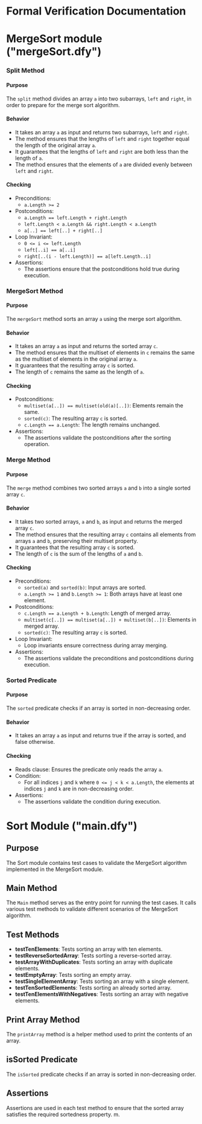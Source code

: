 # Formal Verification Documentation

# MergeSort module ("mergeSort.dfy")
### Split Method

#### Purpose
The `split` method divides an array `a` into two subarrays, `left` and `right`, in order to prepare for the merge sort algorithm.

#### Behavior
- It takes an array `a` as input and returns two subarrays, `left` and `right`.
- The method ensures that the lengths of `left` and `right` together equal the length of the original array `a`.
- It guarantees that the lengths of `left` and `right` are both less than the length of `a`.
- The method ensures that the elements of `a` are divided evenly between `left` and `right`.

#### Checking
- Preconditions:
  - `a.Length >= 2`
- Postconditions:
  - `a.Length == left.Length + right.Length`
  - `left.Length < a.Length && right.Length < a.Length`
  - `a[..] == left[..] + right[..]`
- Loop Invariant:
  - `0 <= i <= left.Length`
  - `left[..i] == a[..i]`
  - `right[..(i - left.Length)] == a[left.Length..i]`
- Assertions:
  - The assertions ensure that the postconditions hold true during execution.

### MergeSort Method

#### Purpose
The `mergeSort` method sorts an array `a` using the merge sort algorithm.

#### Behavior
- It takes an array `a` as input and returns the sorted array `c`.
- The method ensures that the multiset of elements in `c` remains the same as the multiset of elements in the original array `a`.
- It guarantees that the resulting array `c` is sorted.
- The length of `c` remains the same as the length of `a`.

#### Checking
- Postconditions:
  - `multiset(a[..]) == multiset(old(a)[..])`: Elements remain the same.
  - `sorted(c)`: The resulting array `c` is sorted.
  - `c.Length == a.Length`: The length remains unchanged.
- Assertions:
  - The assertions validate the postconditions after the sorting operation.

### Merge Method

#### Purpose
The `merge` method combines two sorted arrays `a` and `b` into a single sorted array `c`.

#### Behavior
- It takes two sorted arrays, `a` and `b`, as input and returns the merged array `c`.
- The method ensures that the resulting array `c` contains all elements from arrays `a` and `b`, preserving their multiset property.
- It guarantees that the resulting array `c` is sorted.
- The length of `c` is the sum of the lengths of `a` and `b`.

#### Checking
- Preconditions:
  - `sorted(a)` and `sorted(b)`: Input arrays are sorted.
  - `a.Length >= 1` and `b.Length >= 1`: Both arrays have at least one element.
- Postconditions:
  - `c.Length == a.Length + b.Length`: Length of merged array.
  - `multiset(c[..]) == multiset(a[..]) + multiset(b[..])`: Elements in merged array.
  - `sorted(c)`: The resulting array `c` is sorted.
- Loop Invariant:
  - Loop invariants ensure correctness during array merging.
- Assertions:
  - The assertions validate the preconditions and postconditions during execution.

### Sorted Predicate

#### Purpose
The `sorted` predicate checks if an array is sorted in non-decreasing order.

#### Behavior
- It takes an array `a` as input and returns true if the array is sorted, and false otherwise.

#### Checking
- Reads clause: Ensures the predicate only reads the array `a`.
- Condition:
  - For all indices `j` and `k` where `0 <= j < k < a.Length`, the elements at indices `j` and `k` are in non-decreasing order.
- Assertions:
  - The assertions validate the condition during execution.

# Sort Module ("main.dfy")

## Purpose
The Sort module contains test cases to validate the MergeSort algorithm implemented in the MergeSort module.

## Main Method
The `Main` method serves as the entry point for running the test cases. It calls various test methods to validate different scenarios of the MergeSort algorithm.

## Test Methods
- **testTenElements**: Tests sorting an array with ten elements.
- **testReverseSortedArray**: Tests sorting a reverse-sorted array.
- **testArrayWithDuplicates**: Tests sorting an array with duplicate elements.
- **testEmptyArray**: Tests sorting an empty array.
- **testSingleElementArray**: Tests sorting an array with a single element.
- **testTenSortedElements**: Tests sorting an already sorted array.
- **testTenElementsWithNegatives**: Tests sorting an array with negative elements.

## Print Array Method
The `printArray` method is a helper method used to print the contents of an array.

## isSorted Predicate
The `isSorted` predicate checks if an array is sorted in non-decreasing order.

## Assertions
Assertions are used in each test method to ensure that the sorted array satisfies the required sortedness property.
m.
